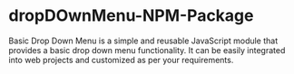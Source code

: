 # dropDOwnMenu-NPM-Package
Basic Drop Down Menu is a simple and reusable JavaScript module that provides a basic drop down menu functionality. It can be easily integrated into web projects and customized as per your requirements.
